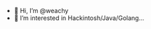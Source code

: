 - 👋 Hi, I’m @weachy
- 👀 I’m interested in Hackintosh/Java/Golang...


<!---
weachy/weachy is a ✨ special ✨ repository because its `README.md` (this file) appears on your GitHub profile.
You can click the Preview link to take a look at your changes.
--->
